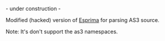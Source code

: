  \- under construction - 

Modified (hacked) version of [Esprima](https://github.com/ariya/esprima) for parsing AS3 source. 

Note: It's don't support the as3 namespaces.
